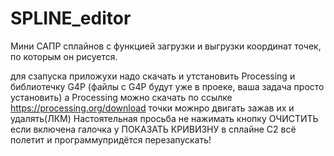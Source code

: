 # SPLINE_editor
Мини САПР сплайнов с функцией загрузки и выгрузки координат точек, по которым он рисуется.

для сзапуска приложухи надо скачать и утстановить Processing и библиотечку G4P (файлы с G4P будут уже в проеке, ваша задача просто установить) а Processing можно скачать по ссылке https://processing.org/download
точки можнро двигать зажав их и удалять(ЛКМ)
Настоятельная просьба не нажимать кнопку ОЧИСТИТЬ если включена галочка у ПОКАЗАТЬ КРИВИЗНУ в сплайне С2 всё полетит и программупридётся перезапускать!
